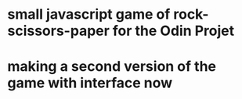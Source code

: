 # small javascript game of rock-scissors-paper for the Odin Projet
# making a second version of the game with interface now